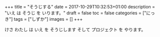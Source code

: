 +++
title = "そうじする"
date = 2017-10-29T10:32:53+01:00
description = "いえ は そうじ を いります。"
draft = false
toc = false
categories = ["にっき"]
tags = ["しずか"]
images = []
+++

けさ わたし は いえ を そうじします そして プロジェクト を やります。
